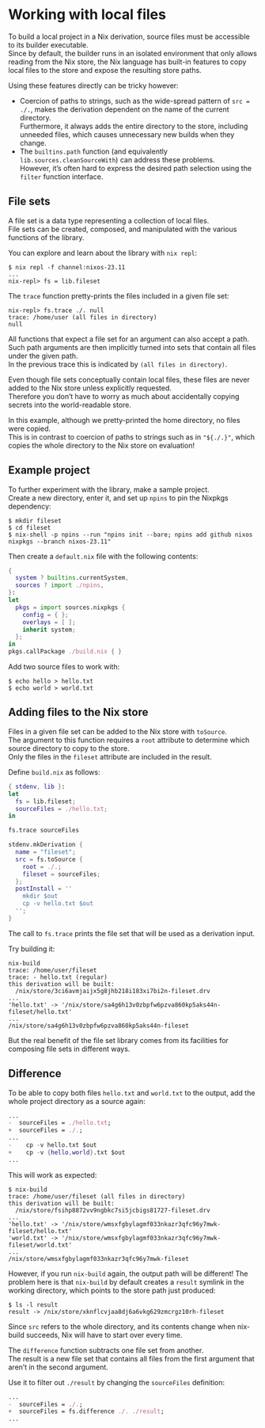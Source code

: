 # Working with local files
To build a local project in a Nix derivation, source files must be accessible to its builder executable.\
Since by default, the builder runs in an isolated environment that only allows reading from the Nix store, the Nix language has built-in features to copy local files to the store and expose the resulting store paths.

Using these features directly can be tricky however:
+ Coercion of paths to strings, such as the wide-spread pattern of `src = ./.`, makes the derivation dependent on the name of the current directory.\
  Furthermore, it always adds the entire directory to the store, including unneeded files, which causes unnecessary new builds when they change.
+ The `builtins.path` function (and equivalently `lib.sources.cleanSourceWith`) can address these problems.\
  However, it’s often hard to express the desired path selection using the `filter` function interface.

## File sets
A file set is a data type representing a collection of local files.\
File sets can be created, composed, and manipulated with the various functions of the library.

You can explore and learn about the library with `nix repl`:
```shell
$ nix repl -f channel:nixos-23.11
...
nix-repl> fs = lib.fileset
```
The `trace` function pretty-prints the files included in a given file set:
```shell
nix-repl> fs.trace ./. null
trace: /home/user (all files in directory)
null
```
All functions that expect a file set for an argument can also accept a path.\
Such path arguments are then implicitly turned into sets that contain all files under the given path.\
In the previous trace this is indicated by `(all files in directory)`.

Even though file sets conceptually contain local files, these files are never added to the Nix store unless explicitly requested.\
Therefore you don’t have to worry as much about accidentally copying secrets into the world-readable store.

In this example, although we pretty-printed the home directory, no files were copied.\
This is in contrast to coercion of paths to strings such as in `"${./.}"`, which copies the whole directory to the Nix store on evaluation!

## Example project
To further experiment with the library, make a sample project.\
Create a new directory, enter it, and set up `npins` to pin the Nixpkgs dependency:
```shell
$ mkdir fileset
$ cd fileset
$ nix-shell -p npins --run "npins init --bare; npins add github nixos nixpkgs --branch nixos-23.11"
```
Then create a `default.nix` file with the following contents:
```nix
{
  system ? builtins.currentSystem,
  sources ? import ./npins,
}:
let
  pkgs = import sources.nixpkgs {
    config = { };
    overlays = [ ];
    inherit system;
  };
in
pkgs.callPackage ./build.nix { }
```
Add two source files to work with:
```shell
$ echo hello > hello.txt
$ echo world > world.txt
```
## Adding files to the Nix store
Files in a given file set can be added to the Nix store with `toSource`.\
The argument to this function requires a `root` attribute to determine which source directory to copy to the store.\
Only the files in the `fileset` attribute are included in the result.

Define `build.nix` as follows:
```nix
{ stdenv, lib }:
let
  fs = lib.fileset;
  sourceFiles = ./hello.txt;
in

fs.trace sourceFiles

stdenv.mkDerivation {
  name = "fileset";
  src = fs.toSource {
    root = ./.;
    fileset = sourceFiles;
  };
  postInstall = ''
    mkdir $out
    cp -v hello.txt $out
  '';
}
```
The call to `fs.trace` prints the file set that will be used as a derivation input.

Try building it:
```shell
nix-build
trace: /home/user/fileset
trace: - hello.txt (regular)
this derivation will be built:
  /nix/store/3ci6avmjaijx5g8jhb218i183xi7bi2n-fileset.drv
...
'hello.txt' -> '/nix/store/sa4g6h13v0zbpfw6pzva860kp5aks44n-fileset/hello.txt'
...
/nix/store/sa4g6h13v0zbpfw6pzva860kp5aks44n-fileset
```
But the real benefit of the file set library comes from its facilities for composing file sets in different ways.

## Difference
To be able to copy both files `hello.txt` and `world.txt` to the output, add the whole project directory as a source again:
```nix  build.nix
...
-  sourceFiles = ./hello.txt;
+  sourceFiles = ./.;
...
-    cp -v hello.txt $out
+    cp -v {hello,world}.txt $out
...
```
This will work as expected:
```shell
$ nix-build
trace: /home/user/fileset (all files in directory)
this derivation will be built:
  /nix/store/fsihp8872vv9ngbkc7si5jcbigs81727-fileset.drv
...
'hello.txt' -> '/nix/store/wmsxfgbylagmf033nkazr3qfc96y7mwk-fileset/hello.txt'
'world.txt' -> '/nix/store/wmsxfgbylagmf033nkazr3qfc96y7mwk-fileset/world.txt'
...
/nix/store/wmsxfgbylagmf033nkazr3qfc96y7mwk-fileset
```
However, if you run `nix-build` again, the output path will be different!
The problem here is that `nix-build` by default creates a `result` symlink in the working directory, which points to the store path just produced:
```shell
$ ls -l result
result -> /nix/store/xknflcvjaa8dj6a6vkg629zmcrgz10rh-fileset
```
Since `src` refers to the whole directory, and its contents change when nix-build succeeds, Nix will have to start over every time.

The `difference` function subtracts one file set from another.\
The result is a new file set that contains all files from the first argument that aren’t in the second argument.

Use it to filter out `./result` by changing the `sourceFiles` definition:
```nix  title="Code Block title"
...
-  sourceFiles = ./.;
+  sourceFiles = fs.difference ./. ./result;
...
```
